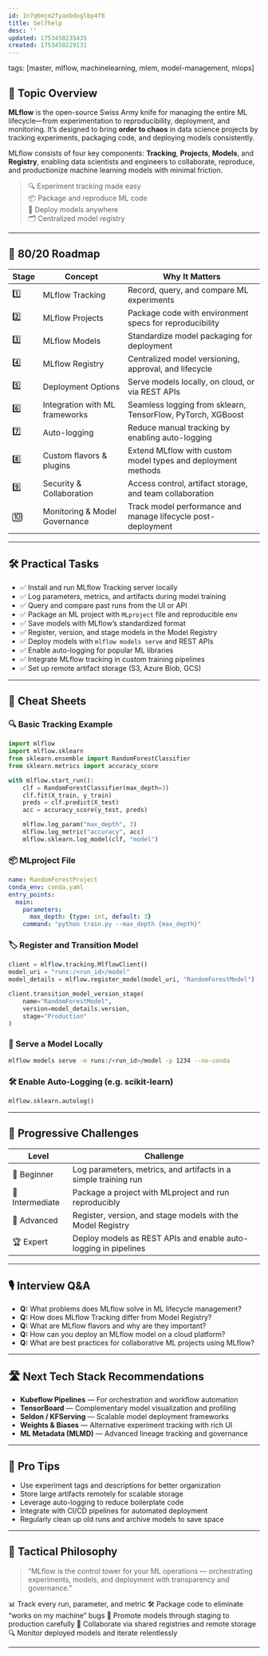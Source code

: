 ```yaml
---
id: 1n7q6mjm2fyaxbdxglbp4f8
title: Selfhelp
desc: ''
updated: 1753450235435
created: 1753450229131
---
```

tags: [master, mlflow, machinelearning, mlem, model-management, mlops]

## 📌 Topic Overview

**MLflow** is the open-source Swiss Army knife for managing the entire ML lifecycle—from experimentation to reproducibility, deployment, and monitoring. It’s designed to bring **order to chaos** in data science projects by tracking experiments, packaging code, and deploying models consistently.

MLflow consists of four key components: **Tracking**, **Projects**, **Models**, and **Registry**, enabling data scientists and engineers to collaborate, reproduce, and productionize machine learning models with minimal friction.

> 🔍 Experiment tracking made easy  
> 📦 Package and reproduce ML code  
> 🚀 Deploy models anywhere  
> 🗂️ Centralized model registry  

---

## 🚀 80/20 Roadmap

| Stage | Concept                      | Why It Matters                                              |
|-------|------------------------------|-------------------------------------------------------------|
| 1️⃣    | MLflow Tracking              | Record, query, and compare ML experiments                    |
| 2️⃣    | MLflow Projects              | Package code with environment specs for reproducibility     |
| 3️⃣    | MLflow Models                | Standardize model packaging for deployment                   |
| 4️⃣    | MLflow Registry              | Centralized model versioning, approval, and lifecycle       |
| 5️⃣    | Deployment Options           | Serve models locally, on cloud, or via REST APIs             |
| 6️⃣    | Integration with ML frameworks| Seamless logging from sklearn, TensorFlow, PyTorch, XGBoost |
| 7️⃣    | Auto-logging                 | Reduce manual tracking by enabling auto-logging             |
| 8️⃣    | Custom flavors & plugins     | Extend MLflow with custom model types and deployment methods |
| 9️⃣    | Security & Collaboration    | Access control, artifact storage, and team collaboration    |
| 🔟    | Monitoring & Model Governance| Track model performance and manage lifecycle post-deployment|

---

## 🛠️ Practical Tasks

- ✅ Install and run MLflow Tracking server locally  
- ✅ Log parameters, metrics, and artifacts during model training  
- ✅ Query and compare past runs from the UI or API  
- ✅ Package an ML project with `MLproject` file and reproducible env  
- ✅ Save models with MLflow’s standardized format  
- ✅ Register, version, and stage models in the Model Registry  
- ✅ Deploy models with `mlflow models serve` and REST APIs  
- ✅ Enable auto-logging for popular ML libraries  
- ✅ Integrate MLflow tracking in custom training pipelines  
- ✅ Set up remote artifact storage (S3, Azure Blob, GCS)  

---

## 🧾 Cheat Sheets

### 🔍 Basic Tracking Example

```python
import mlflow
import mlflow.sklearn
from sklearn.ensemble import RandomForestClassifier
from sklearn.metrics import accuracy_score

with mlflow.start_run():
    clf = RandomForestClassifier(max_depth=3)
    clf.fit(X_train, y_train)
    preds = clf.predict(X_test)
    acc = accuracy_score(y_test, preds)

    mlflow.log_param("max_depth", 3)
    mlflow.log_metric("accuracy", acc)
    mlflow.sklearn.log_model(clf, "model")
````

### 📦 MLproject File

```yaml
name: RandomForestProject
conda_env: conda.yaml
entry_points:
  main:
    parameters:
      max_depth: {type: int, default: 3}
    command: "python train.py --max_depth {max_depth}"
```

### 🏷️ Register and Transition Model

```python
client = mlflow.tracking.MlflowClient()
model_uri = "runs:/<run_id>/model"
model_details = mlflow.register_model(model_uri, "RandomForestModel")

client.transition_model_version_stage(
    name="RandomForestModel",
    version=model_details.version,
    stage="Production"
)
```

### 🚀 Serve a Model Locally

```bash
mlflow models serve -m runs:/<run_id>/model -p 1234 --no-conda
```

### 🛠️ Enable Auto-Logging (e.g. scikit-learn)

```python
mlflow.sklearn.autolog()
```

---

## 🎯 Progressive Challenges

| Level           | Challenge                                                       |
| --------------- | --------------------------------------------------------------- |
| 🥉 Beginner     | Log parameters, metrics, and artifacts in a simple training run |
| 🥈 Intermediate | Package a project with MLproject and run reproducibly           |
| 🥇 Advanced     | Register, version, and stage models with the Model Registry     |
| 🏆 Expert       | Deploy models as REST APIs and enable auto-logging in pipelines |

---

## 🎙️ Interview Q\&A

* **Q:** What problems does MLflow solve in ML lifecycle management?
* **Q:** How does MLflow Tracking differ from Model Registry?
* **Q:** What are MLflow flavors and why are they important?
* **Q:** How can you deploy an MLflow model on a cloud platform?
* **Q:** What are best practices for collaborative ML projects using MLflow?

---

## 🛣️ Next Tech Stack Recommendations

* **Kubeflow Pipelines** — For orchestration and workflow automation
* **TensorBoard** — Complementary model visualization and profiling
* **Seldon / KFServing** — Scalable model deployment frameworks
* **Weights & Biases** — Alternative experiment tracking with rich UI
* **ML Metadata (MLMD)** — Advanced lineage tracking and governance

---

## 🧠 Pro Tips

* Use experiment tags and descriptions for better organization
* Store large artifacts remotely for scalable storage
* Leverage auto-logging to reduce boilerplate code
* Integrate with CI/CD pipelines for automated deployment
* Regularly clean up old runs and archive models to save space

---

## 🧬 Tactical Philosophy

> “MLflow is the control tower for your ML operations — orchestrating experiments, models, and deployment with transparency and governance.”

📊 Track every run, parameter, and metric
🛠️ Package code to eliminate “works on my machine” bugs
🚦 Promote models through staging to production carefully
🤝 Collaborate via shared registries and remote storage
🔍 Monitor deployed models and iterate relentlessly

---
